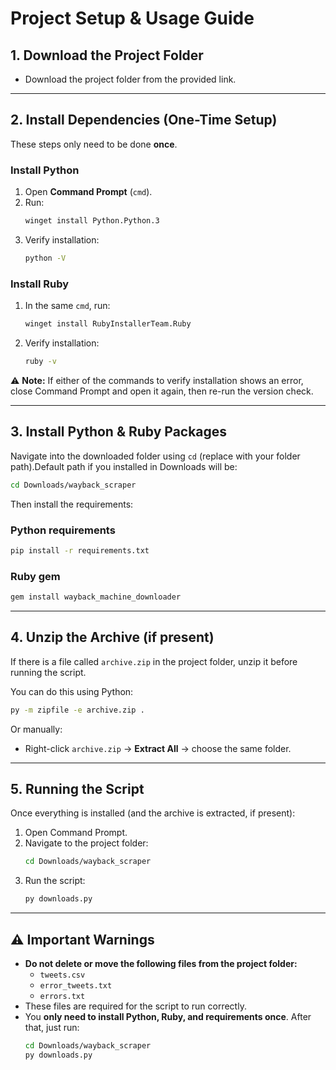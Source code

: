 # Project Setup & Usage Guide

## 1. Download the Project Folder
- Download the project folder from the provided link.  

---

## 2. Install Dependencies (One-Time Setup)
These steps only need to be done **once**.  

### Install Python
1. Open **Command Prompt** (`cmd`).  
2. Run:  
   ```bash
   winget install Python.Python.3
   ```
3. Verify installation:  
   ```bash
   python -V
   ```

### Install Ruby
1. In the same `cmd`, run:  
   ```bash
   winget install RubyInstallerTeam.Ruby
   ```
2. Verify installation:  
   ```bash
   ruby -v
   ```

⚠️ **Note:** If either of the commands to verify installation shows an error, close Command Prompt and open it again, then re-run the version check.

---

## 3. Install Python & Ruby Packages
Navigate into the downloaded folder using `cd` (replace with your folder path).Default path if you installed in Downloads will be:  
```bash
cd Downloads/wayback_scraper
```

Then install the requirements:

### Python requirements
```bash
pip install -r requirements.txt
```

### Ruby gem
```bash
gem install wayback_machine_downloader
```

---

## 4. Unzip the Archive (if present)
If there is a file called `archive.zip` in the project folder, unzip it before running the script.  

You can do this using Python:  
```bash
py -m zipfile -e archive.zip .
```

Or manually:
- Right-click `archive.zip` → **Extract All** → choose the same folder.

---

## 5. Running the Script
Once everything is installed (and the archive is extracted, if present):  
1. Open Command Prompt.  
2. Navigate to the project folder:  
   ```bash
   cd Downloads/wayback_scraper
   ```
3. Run the script:  
   ```bash
   py downloads.py
   ```

---

## ⚠️ Important Warnings
- **Do not delete or move the following files from the project folder:**  
  - `tweets.csv`  
  - `error_tweets.txt`  
  - `errors.txt`  
- These files are required for the script to run correctly.  
- You **only need to install Python, Ruby, and requirements once**. After that, just run:  
  ```bash
  cd Downloads/wayback_scraper
  py downloads.py
  ```
